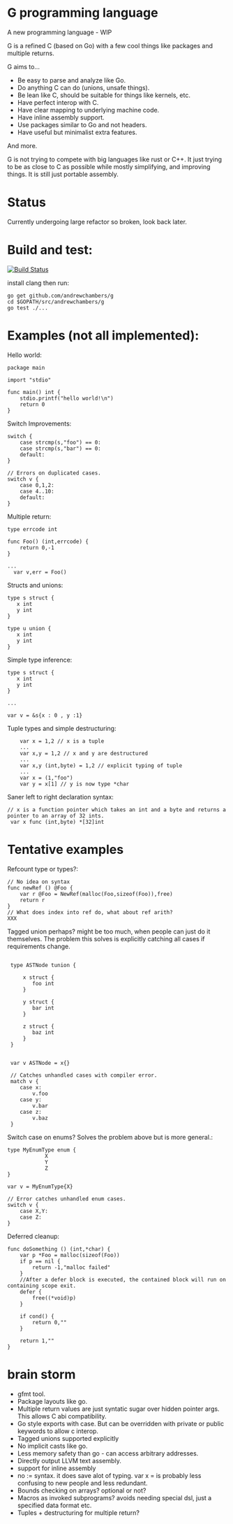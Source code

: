# G programming language

A new programming language - WIP

G is a refined C (based on Go) with a few cool things like packages and multiple returns.

G aims to...

* Be easy to parse and analyze like Go.
* Do anything C can do (unions, unsafe things).
* Be lean like C, should be suitable for things like kernels, etc.
* Have perfect interop with C.
* Have clear mapping to underlying machine code.
* Have inline assembly support.
* Use packages similar to Go and not headers.
* Have useful but minimalist extra features.

And more.

G is not trying to compete with big languages like rust or C++. It just trying to be as close to C as possible while mostly simplifying, and improving things. It is still just portable assembly.


# Status

Currently undergoing large refactor so broken, look back later.

# Build and test:
[![Build Status](https://travis-ci.org/andrewchambers/g.svg?branch=master)](https://travis-ci.org/andrewchambers/g)

install clang then run:

```
go get github.com/andrewchambers/g
cd $GOPATH/src/andrewchambers/g
go test ./...
```

# Examples (not all implemented):


Hello world:
```
package main

import "stdio"

func main() int {
    stdio.printf("hello world!\n")
    return 0
}
```

Switch Improvements:

```
switch {
    case strcmp(s,"foo") == 0:
    case strcmp(s,"bar") == 0:
    default:
}

// Errors on duplicated cases.
switch v {
    case 0,1,2:
    case 4..10:
    default:
}

```

Multiple return:

```
type errcode int

func Foo() (int,errcode) {
    return 0,-1
}

...
  var v,err = Foo()
```
Structs and unions:
```
type s struct {
   x int
   y int
}

type u union {
   x int
   y int
}
```

Simple type inference:

```
type s struct {
   x int
   y int
}

...

var v = &s{x : 0 , y :1}

```
Tuple types and simple destructuring:
```
    var x = 1,2 // x is a tuple
    ...
    var x,y = 1,2 // x and y are destructured
    ...
    var x,y (int,byte) = 1,2 // explicit typing of tuple
    ...
    var x = (1,"foo")
    var y = x[1] // y is now type *char
```

Saner left to right declaration syntax:
```
// x is a function pointer which takes an int and a byte and returns a pointer to an array of 32 ints.
 var x func (int,byte) *[32]int
```

# Tentative examples

Refcount type or types?:

```
// No idea on syntax
func newRef () @Foo {
    var r @Foo = NewRef(malloc(Foo,sizeof(Foo)),free)
    return r
}
// What does index into ref do, what about ref arith?
XXX
```


Tagged union perhaps? might be too much, when people can just do it themselves.
The problem this solves is explicitly catching all cases if requirements change.
```
 
 type ASTNode tunion {
     
     x struct {
        foo int
     }
     
     y struct {
        bar int
     }
     
     z struct {
        baz int
     }
 }
 
 
 var v ASTNode = x{}
 
 // Catches unhandled cases with compiler error.
 match v {
    case x:
        v.foo
    case y:
        v.bar
    case z:
        v.baz
 }

```

Switch case on enums? Solves the problem above but is more general.:

```
type MyEnumType enum {
            X
            Y
            Z
}

var v = MyEnumType{X}

// Error catches unhandled enum cases.
switch v {
    case X,Y:
    case Z:
}

```

Deferred cleanup:
```
func doSomething () (int,*char) {
    var p *Foo = malloc(sizeof(Foo))
    if p == nil {
        return -1,"malloc failed"
    }
    //After a defer block is executed, the contained block will run on containing scope exit.
    defer {
        free((*void)p)
    }
    
    if cond() {
        return 0,""
    }
    
    return 1,""
}
```

# brain storm

* gfmt tool.
* Package layouts like go.
* Multiple return values are just syntatic sugar over hidden pointer args. This allows C abi compatibility.
* Go style exports with case. But can be overridden with private or public keywords to allow c interop.
* Tagged unions supported explicitly
* No implicit casts like go.
* Less memory safety than go - can access arbitrary addresses.
* Directly output LLVM text assembly.
* support for inline assembly
* no := syntax. it does save alot of typing. var x = is probably less confusing to new people and less redundant.
* Bounds checking on arrays? optional or not?
* Macros as invoked subprograms? avoids needing special dsl, just a specified data format etc.
* Tuples + destructuring for multiple return?

